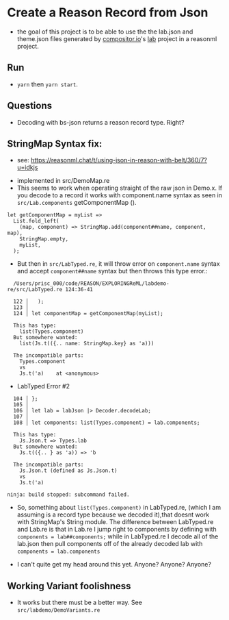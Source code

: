 # Create a Reason Record from Json

* the goal of this project is to be able to use the the lab.json and theme.json files generated by [compositor.io](www.compositor.io)'s [lab](https://github.com/c8r/lab) project in a reasonml project.

## Run

* `yarn` then `yarn start`.

## Questions

* Decoding with bs-json returns a reason record type. Right?

## StringMap Syntax fix:

* see: https://reasonml.chat/t/using-json-in-reason-with-belt/360/7?u=idkjs

- implemented in src/DemoMap.re
- This seems to work when operating straight of the raw json in Demo.x. If you decode to a record it works with component.name syntax as seen in `src/Lab.components` getComponentMap ().

```
let getComponentMap = myList =>
  List.fold_left(
    (map, component) => StringMap.add(component##name, component, map),
    StringMap.empty,
    myList,
  );
```

* But then in `src/LabTyped.re`, it will throw error on `component.name` syntax and accept `component##name` syntax but then throws this type error.:

```
  /Users/prisc_000/code/REASON/EXPLORINGReML/labdemo-re/src/LabTyped.re 124:36-41

  122 │   );
  123 │
  124 │ let componentMap = getComponentMap(myList);

  This has type:
    list(Types.component)
  But somewhere wanted:
    list(Js.t(({.. name: StringMap.key} as 'a)))

  The incompatible parts:
    Types.component
    vs
    Js.t('a)    at <anonymous>
```

* LabTyped Error #2

```
  104 │ };
  105 │
  106 │ let lab = labJson |> Decoder.decodeLab;
  107 │
  108 │ let components: list(Types.component) = lab.components;

  This has type:
    Js.Json.t => Types.lab
  But somewhere wanted:
    Js.t(({.. } as 'a)) => 'b

  The incompatible parts:
    Js.Json.t (defined as Js.Json.t)
    vs
    Js.t('a)

ninja: build stopped: subcommand failed.
```

* So, something about `list(Types.component)` in LabTyped.re, (which I am assuming is a record type because we decoded it),that doesnt work with StringMap's String module. The difference between LabTyped.re and Lab.re is that in Lab.re I jump right to components by defining with `components = lab##components;` while in LabTyped.re I decode all of the lab.json then pull components off of the already decoded lab with `components = lab.components`

- I can't quite get my head around this yet. Anyone? Anyone? Anyone?

## Working Variant foolishness

* It works but there must be a better way. See `src/labdemo/DemoVariants.re`
